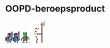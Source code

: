 # OOPD-beroepsproduct
![Player](/src/main/resources/textures/player.png?raw=true "Optional Title")
![Goblin](/src/main/resources/textures/goblin.png?raw=true "Optional Title")
![Skeleton](/src/main/resources/textures/skeleton.png?raw=true "Optional Title")
